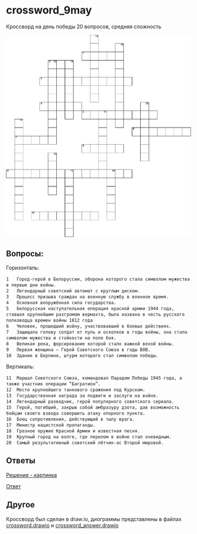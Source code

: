 # crossword_9may
Кроссворд на день победы 20 вопросов, средняя сложность

![Кроссворд](https://github.com/yudls/crossword_9may/blob/main/crossword.png)

## Вопросы:

Горизонталь:

	1	Город-герой в Белоруссии, оборона которого стала символом мужества в первые дни войны.
	2	Легендарный советский автомат с круглым диском.
	3	Процесс призыва граждан на военную службу в военное время.
	4	Основная вооружённая сила государства.
	5	Белорусская наступательная операция красной армии 1944 года, ставшая крупнейшим разгромом вермахта, была названа в честь русского полководца времен войны 1812 года
	6	Человек, прошедший войну, участвовавший в боевых действиях.
	7	Защищала голову солдат от пуль и осколков в годы войны, она стала символом мужества и стойкости на поле боя.
	8	Великая река, форсирование которой стало важной вехой войны.
	9	Первая женщина — Герой Советского Союза в годы ВОВ.
	10	Здание в Берлине, штурм которого стал символом победы.

Вертикаль:

	11	Маршал Советского Союза, командовал Парадом Победы 1945 года, а также участник операции “Багратион”.
	12	Место крупнейшего танкового сражения под Курском.
	13	Государственная награда за подвиги и заслуги на войне.
	14	Легендарный разведчик, герой популярного советского сериала.
	15	Герой, погибший, закрыв собой амбразуру дзота, дав возможность бойцам своего взвода совершить атаку опорного пункта.
	16	Боец сопротивления, действующий в тылу врага.
	17	Министр нацистской пропаганды.
	18	Грозное оружие Красной Армии и известная песня.
	19	Крупный город на волге, где перелом в войне стал очевидным.
	20	Самый результативный советский лётчик-ас Второй мировой.

## Ответы
[Решение - картинка](https://github.com/yudls/crossword_9may/blob/main/crossword_answer.png)


[Ответ](https://github.com/yudls/crossword_9may/blob/main/crossword_answer.pdf)

## Другое

Кроссворд был сделан в draw.io, диограммы представлены в файлах [crossword.drawio](https://github.com/yudls/crossword_9may/blob/main/crossword.drawio) и [crossword_answer.drawio](https://github.com/yudls/crossword_9may/blob/main/crossword_answer.drawio)
